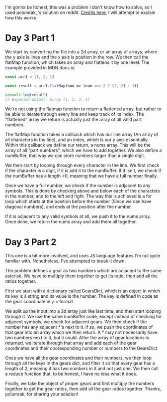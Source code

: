 I'm gonna be honest, this was a problem I don't know how to solve, so I used polumrak\_'s solution on reddit. [Credits here](https://www.reddit.com/r/adventofcode/comments/189m3qw/comment/kbtzwhw/?utm_source=share&utm_medium=web2x&context=3), I will attempt to explain how this works

# Day 3 Part 1

We start by converting the file into a 2d array, or an array of arrays, where the y axis is lines and the x axis is position in the row. We then call the flatMap function, which takes an array and flattens it by one level.
The example provided in MDN docs is:

```typescript
const arr1 = [1, 2, 1]

const result = arr1.flatMap(num => (num === 2 ? [2, 2] : 1))

console.log(result)
// Expected output: Array [1, 2, 2, 1]
```

We're not using the flatmap function to return a flattened array, but rather to be able to iterate through every line and keep track of its index. The "flattened" array we return is actually just the array of all valid part numbers.

The flatMap function takes a callback which has our line array (An array of all characters in the line), and an index, which is our y axis essentially. Within this callback we define our return, a nums array. This will be the array of all "part numbers", which we have to add together. We also define a numBuffer, that way we can store numbers larger than a single digit.

We then start by looping through every character in the line. We first check if the character is a digit, if it is add it to the numBuffer. If it isn't, we check if the numBuffer has a length >0, meaning that we have a full number finally.

Once we have a full number, we check if the number is adjacent to any symbols. This is done by checking above and below each of the characters in the number, and to the left and right. The way this is achieved is a for loop which starts at the position before the number (Since we can have diagonal numbers), and ends at the position after the number.

If it is adjacent to any valid symbols at all, we push it to the nums array. Once done, we return the nums array and add them all together.

# Day 3 Part 2

This one is a bit more involved, and uses JS language features I'm not quite familiar with. Nonetheless, I've attempted to break it down.

The problem defines a gear as two numbers which are adjacent to the same asterisk. We have to multiply them together to get its ratio, then add all the ratios together.

First we start with a dictionary called GearsDict, which is an object in which its key is a string and its value is the number. The key is defined in code as the gear coordinate in `y:x` format

We split up the input into a 2d array just like last time, and then start looping through it. We use the same numBuffer code, except instead of checking for adjacent symbols, we check for adjacent gears. We then check if the number has any adjacent \*'s next to it. if so, we push the coordinates of that gear into an array which we then return. A \* may not necessarily have two numbers next to it, but it could. After the array of gear locations is returned, we iterate through that array and add each of the gear coordinates and their cooresponding number or numbers to the GearsDict.

Once we have all the gear coordinates and their numbers, we then loop through all the keys in the gears dict, and filter it so that every gear has a length of 2, meaning it has two numbers in it and not just one. We then call a reduce function that, to be honest, I have no idea what it does.

Finally, we take the object of proper gears and first multiply the numbers together to get the gear ratios, then add all the gear ratios together. Thanks, polumrak, for sharing your solution!